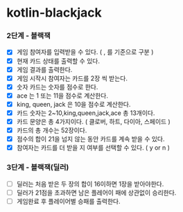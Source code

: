 # kotlin-blackjack

### 2단계 - 블랙잭
* [x] 게임 참여자를 입력받을 수 있다. ( , 를 기준으로 구분 )
* [x] 현재 카드 상태를 출력할 수 있다.
* [x] 게임 결과를 출력한다.
* [x] 게임 시작시 참여자는 카드를 2장 씩 받는다.
* [x] 숫자 카드는 숫자를 점수로 한다.
* [x] ace 는 1 또는 11을 점수로 계산한다.
* [x] king, queen, jack 은 10을 점수로 계산한다.
* [x] 카드 숫자는 2~10,king,queen,jack,ace 총 13개이다.
* [x] 카드 문양은 총 4가지이다. ( 클로버, 하트, 다이아, 스페이드 )
* [x] 카드의 총 개수는 52장이다.
* [x] 점수의 합이 21을 넘지 않는 동안 카드를 계속 받을 수 있다.
* [x] 참여자는 카드를 더 받을 지 여부를 선택할 수 있다. ( y or n )

### 3단계 - 블랙잭(딜러)
* [ ] 딜러는 처음 받은 두 장의 합이 16이하면 1장을 받아야한다.
* [ ] 딜러가 21점을 초과하면 남은 플레어이 패에 상관없이 승리한다.
* [ ] 게임완료 후 플레이어별 승패를 출력한다.
